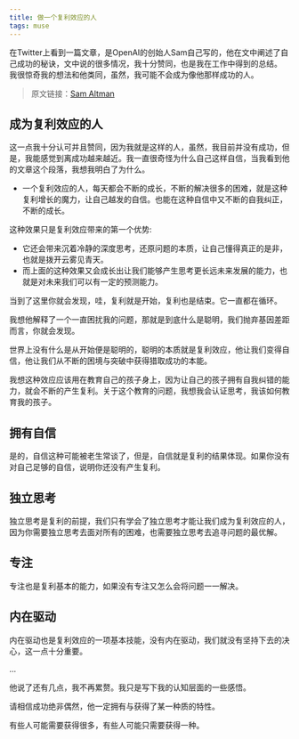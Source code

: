 ```yaml
---
title: 做一个复利效应的人
tags: muse
---
```


在Twitter上看到一篇文章，是OpenAI的创始人Sam自己写的，他在文中阐述了自己成功的秘诀，文中说的很多情况，我十分赞同，也是我在工作中得到的总结。
我很惊奇我的想法和他类同，虽然，我可能不会成为像他那样成功的人。

> 原文链接：[Sam Altman](https://blog.samaltman.com/how-to-be-successful)


## 成为复利效应的人

这一点我十分认可并且赞同，因为我就是这样的人，虽然，我目前并没有成功，但是，我能感觉到离成功越来越近。我一直很奇怪为什么自己这样自信，当我看到他的文章这个段落，我想我明白了为什么。 

- 一个复利效应的人，每天都会不断的成长，不断的解决很多的困难，就是这种复利增长的魔力，让自己越发的自信。也能在这种自信中又不断的自我纠正，不断的成长。

这种效果只是复利效应带来的第一个优势:

- 它还会带来沉着冷静的深度思考，还原问题的本质，让自己懂得真正的是非，也就是拨开云雾见青天。
- 而上面的这种效果又会成长出让我们能够产生思考更长远未来发展的能力，也就是对未来我们可以有一定的预测能力。 

当到了这里你就会发现，哇，复利就是开始，复利也是结束。它一直都在循环。 

我想他解释了一个一直困扰我的问题，那就是到底什么是聪明，我们抛弃基因差距而言，你就会发现。 

世界上没有什么是从开始便是聪明的，聪明的本质就是复利效应，他让我们变得自信，他让我们从不断的困境与突破中获得猎取成功的本能。 

我想这种效应应该用在教育自己的孩子身上，因为让自己的孩子拥有自我纠错的能力，就会不断的产生复利。关于这个教育的问题，我想我会认证思考，我该如何教育我的孩子。 

## 拥有自信

是的，自信这种可能被老生常谈了，但是，自信就是复利的结果体现。如果你没有对自己足够的自信，说明你还没有产生复利。 

## 独立思考

独立思考是复利的前提，我们只有学会了独立思考才能让我们成为复利效应的人，因为你需要独立思考去面对所有的困难，也需要独立思考去追寻问题的最优解。 

## 专注

专注也是复利基本的能力，如果没有专注又怎么会将问题一一解决。

## 内在驱动

内在驱动也是复利效应的一项基本技能，没有内在驱动，我们就没有坚持下去的决心，这一点十分重要。

...

他说了还有几点，我不再累赘。我只是写下我的认知层面的一些感悟。

请相信成功绝非偶然，他一定拥有与获得了某一种质的特性。

有些人可能需要获得很多，有些人可能只需要获得一种。

